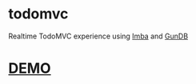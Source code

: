 # todomvc
Realtime TodoMVC experience using [Imba](http://imba.io) and [GunDB](http://gundb.io)

# [DEMO](http://loqali.com:3000)
